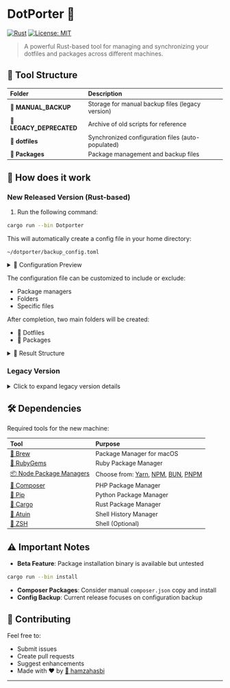 
# DotPorter 🔄

[![Rust](https://img.shields.io/badge/Built%20with-Rust-orange)](https://www.rust-lang.org/)
[![License: MIT](https://img.shields.io/badge/License-MIT-yellow.svg)](https://opensource.org/licenses/MIT)

> A powerful Rust-based tool for managing and synchronizing your dotfiles and packages across different machines.

## 📁 Tool Structure

| Folder | Description |
|:--|:--|
| 📂 **MANUAL_BACKUP** | Storage for manual backup files (legacy version) |
| 📂 **LEGACY_DEPRECATED** | Archive of old scripts for reference |
| 📂 **dotfiles** | Synchronized configuration files (auto-populated) |
| 📂 **Packages** | Package management and backup files |

## 🚀 How does it work

### New Released Version (Rust-based)

1. Run the following command:
```bash
cargo run --bin Dotporter
```

This will automatically create a config file in your home directory:
```
~/dotporter/backup_config.toml
```

<details>
<summary>📸 Configuration Preview</summary>

![Config Preview](./screenshots/config.png "backup_config.toml")
</details>

The configuration file can be customized to include or exclude:
- Package managers
- Folders
- Specific files

After completion, two main folders will be created:
- 📁 Dotfiles
- 📁 Packages

<details>
<summary>📸 Result Structure</summary>

![Dotfiles Structure](./screenshots/dotfiles.png "dotfiles")
![Packages Structure](./screenshots/packages.png "packages")
</details>

### Legacy Version

<details>
<summary>Click to expand legacy version details</summary>

The root directory contains backup references for:

- **🐚 Shell Settings**: Themes and plugins for [Oh My Zsh](https://ohmyz.sh/)
- **📄 .zshrc**: [Zsh](https://github.com/ohmyzsh/ohmyzsh/wiki/Installing-ZSH) configuration
- **🎨 personal-zsh-theme**: Custom theme inspired by [daivasmara](https://github.com/Daivasmara/daivasmara.zsh-theme)
- **⚙️ settings.zip**: PHPStorm configuration

#### Scripts Usage

1. Backup your packages:
```bash
chmod a+x ./scripts/backup-packages.sh
./backup-packages.sh
```

2. Restore on new machine:
```bash
chmod a+x ./scripts/packages/brew-bulk-install.sh
chmod a+x ./scripts/packages/packages-reinstall.sh
./brew-bulk-install.sh
./packages-reinstall.sh
```
</details>

## 🛠 Dependencies

Required tools for the new machine:

| Tool | Purpose |
|:--|:--|
| [🍺 Brew](https://brew.sh/) | Package Manager for macOS |
| [💎 RubyGems](https://rubygems.org/) | Ruby Package Manager |
| [📦 Node Package Managers](https://yarnpkg.com/) | Choose from: [Yarn](https://yarnpkg.com/), [NPM](https://www.npmjs.com/), [BUN](https://bun.sh/), [PNPM](https://pnpm.io/) |
| [🎼 Composer](https://getcomposer.org/) | PHP Package Manager |
| [🐍 Pip](https://pypi.org/project/pip/) | Python Package Manager |
| [🦀 Cargo](https://crates.io/) | Rust Package Manager |
| [📜 Atuin](https://github.com/atuinsh/atuin) | Shell History Manager |
| [🐚 ZSH](https://github.com/ohmyzsh/ohmyzsh/wiki/Installing-ZSH) | Shell (Optional) |

## ⚠️ Important Notes

- **Beta Feature**: Package installation binary is available but untested
```bash
cargo run --bin install
```
- **Composer Packages**: Consider manual `composer.json` copy and install
- **Config Backup**: Current release focuses on configuration backup

## 🤝 Contributing

Feel free to:
- Submit issues
- Create pull requests
- Suggest enhancements
- Made with ❤️ by [📧 hamzahasbi](mailto:hamza.hasbi@gmail.com)
---
